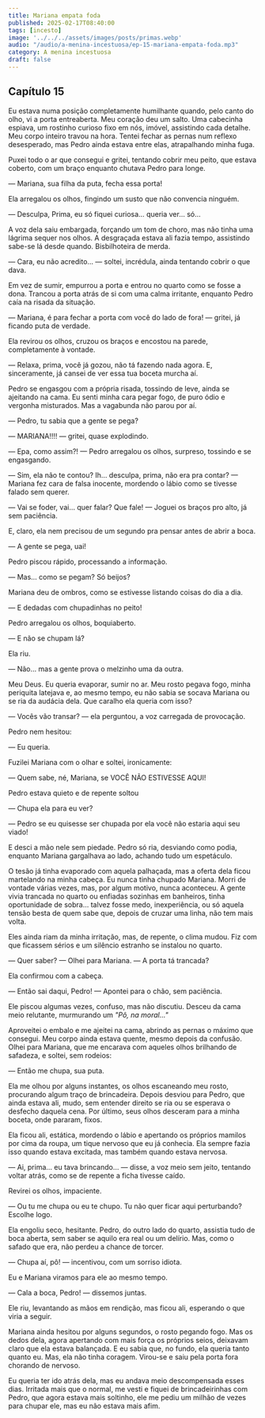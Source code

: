 ```yaml
---
title: Mariana empata foda
published: 2025-02-17T08:40:00
tags: [incesto]
image: '../../../assets/images/posts/primas.webp'
audio: "/audio/a-menina-incestuosa/ep-15-mariana-empata-foda.mp3"
category: A menina incestuosa
draft: false
---
```


## Capítulo 15

Eu estava numa posição completamente humilhante quando, pelo canto do olho, vi a porta entreaberta. Meu coração deu um salto. Uma cabecinha espiava, um rostinho curioso fixo em nós, imóvel, assistindo cada detalhe. Meu corpo inteiro travou na hora. Tentei fechar as pernas num reflexo desesperado, mas Pedro ainda estava entre elas, atrapalhando minha fuga.

Puxei todo o ar que consegui e gritei, tentando cobrir meu peito, que estava coberto, com um braço enquanto chutava Pedro para longe.

— Mariana, sua filha da puta, fecha essa porta!

Ela arregalou os olhos, fingindo um susto que não convencia ninguém.

— Desculpa, Prima, eu só fiquei curiosa… queria ver… só...

A voz dela saiu embargada, forçando um tom de choro, mas não tinha uma lágrima sequer nos olhos. A desgraçada estava ali fazia tempo, assistindo sabe-se lá desde quando. Bisbilhoteira de merda.

— Cara, eu não acredito… — soltei, incrédula, ainda tentando cobrir o que dava.

Em vez de sumir, empurrou a porta e entrou no quarto como se fosse a dona. Trancou a porta atrás de si com uma calma irritante, enquanto Pedro caía na risada da situação.

— Mariana, é para fechar a porta com você do lado de fora! — gritei, já ficando puta de verdade.

Ela revirou os olhos, cruzou os braços e encostou na parede, completamente à vontade.

— Relaxa, prima, você já gozou, não tá fazendo nada agora. E, sinceramente, já cansei de ver essa tua boceta murcha aí.

Pedro se engasgou com a própria risada, tossindo de leve, ainda se ajeitando na cama. Eu senti minha cara pegar fogo, de puro ódio e vergonha misturados. Mas a vagabunda não parou por aí.

— Pedro, tu sabia que a gente se pega?

— MARIANA!!!! — gritei, quase explodindo.

— Epa, como assim?! — Pedro arregalou os olhos, surpreso, tossindo e se engasgando.

— Sim, ela não te contou? Ih… desculpa, prima, não era pra contar? — Mariana fez cara de falsa inocente, mordendo o lábio como se tivesse falado sem querer.

— Vai se foder, vai… quer falar? Que fale! — Joguei os braços pro alto, já sem paciência.

E, claro, ela nem precisou de um segundo pra pensar antes de abrir a boca.

— A gente se pega, uai!

Pedro piscou rápido, processando a informação.

— Mas… como se pegam? Só beijos?

Mariana deu de ombros, como se estivesse listando coisas do dia a dia.

— E dedadas com chupadinhas no peito!

Pedro arregalou os olhos, boquiaberto.

— E não se chupam lá?

Ela riu.

— Não… mas a gente prova o melzinho uma da outra.

Meu Deus. Eu queria evaporar, sumir no ar. Meu rosto pegava fogo, minha periquita latejava e, ao mesmo tempo, eu não sabia se socava Mariana ou se ria da audácia dela. Que caralho ela queria com isso?

— Vocês vão transar? — ela perguntou, a voz carregada de provocação.

Pedro nem hesitou:

— Eu queria.

Fuzilei Mariana com o olhar e soltei, ironicamente:

— Quem sabe, né, Mariana, se VOCÊ NÃO ESTIVESSE AQUI!

Pedro estava quieto e de repente soltou

— Chupa ela para eu ver?

— Pedro se eu quisesse ser chupada por ela você não estaria aqui seu viado!

E desci a mão nele sem piedade. Pedro só ria, desviando como podia, enquanto Mariana gargalhava ao lado, achando tudo um espetáculo.

O tesão já tinha evaporado com aquela palhaçada, mas a oferta dela ficou martelando na minha cabeça. Eu nunca tinha chupado Mariana. Morri de vontade várias vezes, mas, por algum motivo, nunca aconteceu. A gente vivia trancada no quarto ou enfiadas sozinhas em banheiros, tinha oportunidade de sobra… talvez fosse medo, inexperiência, ou só aquela tensão besta de quem sabe que, depois de cruzar uma linha, não tem mais volta.

Eles ainda riam da minha irritação, mas, de repente, o clima mudou. Fiz com que ficassem sérios e um silêncio estranho se instalou no quarto.

— Quer saber? — Olhei para Mariana. — A porta tá trancada?

Ela confirmou com a cabeça.

— Então sai daqui, Pedro! — Apontei para o chão, sem paciência.

Ele piscou algumas vezes, confuso, mas não discutiu. Desceu da cama meio relutante, murmurando um _"Pô, na moral…"_

Aproveitei o embalo e me ajeitei na cama, abrindo as pernas o máximo que consegui. Meu corpo ainda estava quente, mesmo depois da confusão. Olhei para Mariana, que me encarava com aqueles olhos brilhando de safadeza, e soltei, sem rodeios:

— Então me chupa, sua puta.

Ela me olhou por alguns instantes, os olhos escaneando meu rosto, procurando algum traço de brincadeira. Depois desviou para Pedro, que ainda estava ali, mudo, sem entender direito se ria ou se esperava o desfecho daquela cena. Por último, seus olhos desceram para a minha boceta, onde pararam, fixos.

Ela ficou ali, estática, mordendo o lábio e apertando os próprios mamilos por cima da roupa, um tique nervoso que eu já conhecia. Ela sempre fazia isso quando estava excitada, mas também quando estava nervosa.

— Ai, prima… eu tava brincando… — disse, a voz meio sem jeito, tentando voltar atrás, como se de repente a ficha tivesse caído.

Revirei os olhos, impaciente.

— Ou tu me chupa ou eu te chupo. Tu não quer ficar aqui perturbando? Escolhe logo.

Ela engoliu seco, hesitante. Pedro, do outro lado do quarto, assistia tudo de boca aberta, sem saber se aquilo era real ou um delírio. Mas, como o safado que era, não perdeu a chance de torcer.

— Chupa aí, pô! — incentivou, com um sorriso idiota.

Eu e Mariana viramos para ele ao mesmo tempo.

— Cala a boca, Pedro! — dissemos juntas.

Ele riu, levantando as mãos em rendição, mas ficou ali, esperando o que viria a seguir.

Mariana ainda hesitou por alguns segundos, o rosto pegando fogo. Mas os dedos dela, agora apertando com mais força os próprios seios, deixavam claro que ela estava balançada. E eu sabia que, no fundo, ela queria tanto quanto eu. Mas, ela não tinha coragem. Virou-se e saiu pela porta fora chorando de nervoso.

Eu queria ter ido atrás dela, mas eu andava meio descompensada esses dias. Irritada mais que o normal, me vesti e fiquei de brincadeirinhas com Pedro, que agora estava mais soltinho, ele me pediu um milhão de vezes para chupar ele, mas eu não estava mais afim.